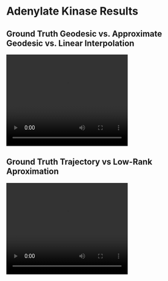# Adenylate Kinase Results

## Ground Truth Geodesic vs. Approximate Geodesic vs. Linear Interpolation

<video width="320" height="240" controls>
  <source src="trajectory_vs_low_rank_approximation.mp4" type="video/mp4">
  Your browser does not support the video tag.
</video>


## Ground Truth Trajectory vs Low-Rank Aproximation

<video width="320" height="240" controls>
  <source src="geodesic_trajectory_vs_geodesic_vs_linear.mp4" type="video/mp4">
  Your browser does not support the video tag.
</video>
